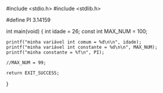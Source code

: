 #include <stdio.h>
#include <stdlib.h>

#define PI 3.14159

int main(void) {
	int idade = 26;
	const int MAX_NUM = 100;

	printf("minha variável int comum = %d\n\n", idade);
	printf("minha variável int constante = %d\n\n", MAX_NUM);
	printf("minha constante = %f\n", PI);

	//MAX_NUM = 99;

	return EXIT_SUCCESS;
}
